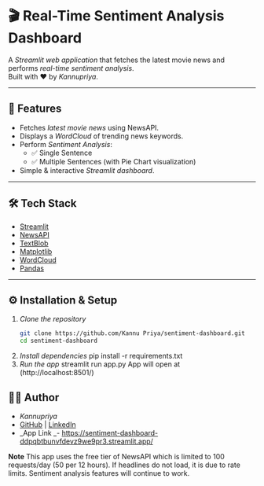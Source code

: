 # 🎬 Real-Time Sentiment Analysis Dashboard

A *Streamlit web application* that fetches the latest movie news and performs *real-time sentiment analysis*.  
Built with ❤ by *Kannupriya*.

---

## 🚀 Features
- Fetches *latest movie news* using NewsAPI.
- Displays a *WordCloud* of trending news keywords.
- Perform *Sentiment Analysis*:
  - ✅ Single Sentence
  - ✅ Multiple Sentences (with Pie Chart visualization)
- Simple & interactive *Streamlit dashboard*.

---

## 🛠 Tech Stack
- [Streamlit](https://streamlit.io/)
- [NewsAPI](https://newsapi.org/)
- [TextBlob](https://textblob.readthedocs.io/)
- [Matplotlib](https://matplotlib.org/)
- [WordCloud](https://pypi.org/project/wordcloud/)
- [Pandas](https://pandas.pydata.org/)

---

## ⚙ Installation & Setup

1. *Clone the repository*
   ```bash
   git clone https://github.com/Kannu Priya/sentiment-dashboard.git
   cd sentiment-dashboard
2. _Install dependencies_
   pip install -r requirements.txt
3. _Run the app_
   streamlit run app.py
   App will open at (http://localhost:8501/)
  
  ## 👩‍💻 Author
- *Kannupriya*  
- [GitHub](https://github.com/Kannupriya03) | [LinkedIn](https://www.linkedin.com/in/kannu-priya-2010b3304)
- _App Link _- https://sentiment-dashboard-ddpqbtbunvfdevz9we9pr3.streamlit.app/

**Note**
This app uses the free tier of NewsAPI which is limited to 100 requests/day (50 per 12 hours).
If headlines do not load, it is due to rate limits. Sentiment analysis features will continue to work.






